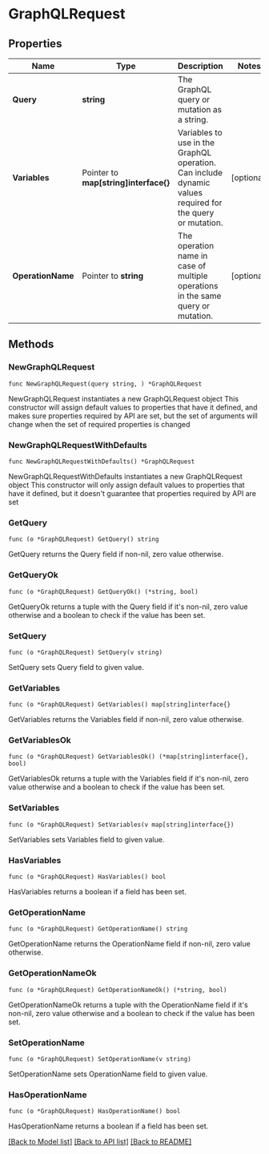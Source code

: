 # GraphQLRequest

## Properties

Name | Type | Description | Notes
------------ | ------------- | ------------- | -------------
**Query** | **string** | The GraphQL query or mutation as a string. | 
**Variables** | Pointer to **map[string]interface{}** | Variables to use in the GraphQL operation. Can include dynamic values required for the query or mutation. | [optional] 
**OperationName** | Pointer to **string** | The operation name in case of multiple operations in the same query or mutation. | [optional] 

## Methods

### NewGraphQLRequest

`func NewGraphQLRequest(query string, ) *GraphQLRequest`

NewGraphQLRequest instantiates a new GraphQLRequest object
This constructor will assign default values to properties that have it defined,
and makes sure properties required by API are set, but the set of arguments
will change when the set of required properties is changed

### NewGraphQLRequestWithDefaults

`func NewGraphQLRequestWithDefaults() *GraphQLRequest`

NewGraphQLRequestWithDefaults instantiates a new GraphQLRequest object
This constructor will only assign default values to properties that have it defined,
but it doesn't guarantee that properties required by API are set

### GetQuery

`func (o *GraphQLRequest) GetQuery() string`

GetQuery returns the Query field if non-nil, zero value otherwise.

### GetQueryOk

`func (o *GraphQLRequest) GetQueryOk() (*string, bool)`

GetQueryOk returns a tuple with the Query field if it's non-nil, zero value otherwise
and a boolean to check if the value has been set.

### SetQuery

`func (o *GraphQLRequest) SetQuery(v string)`

SetQuery sets Query field to given value.


### GetVariables

`func (o *GraphQLRequest) GetVariables() map[string]interface{}`

GetVariables returns the Variables field if non-nil, zero value otherwise.

### GetVariablesOk

`func (o *GraphQLRequest) GetVariablesOk() (*map[string]interface{}, bool)`

GetVariablesOk returns a tuple with the Variables field if it's non-nil, zero value otherwise
and a boolean to check if the value has been set.

### SetVariables

`func (o *GraphQLRequest) SetVariables(v map[string]interface{})`

SetVariables sets Variables field to given value.

### HasVariables

`func (o *GraphQLRequest) HasVariables() bool`

HasVariables returns a boolean if a field has been set.

### GetOperationName

`func (o *GraphQLRequest) GetOperationName() string`

GetOperationName returns the OperationName field if non-nil, zero value otherwise.

### GetOperationNameOk

`func (o *GraphQLRequest) GetOperationNameOk() (*string, bool)`

GetOperationNameOk returns a tuple with the OperationName field if it's non-nil, zero value otherwise
and a boolean to check if the value has been set.

### SetOperationName

`func (o *GraphQLRequest) SetOperationName(v string)`

SetOperationName sets OperationName field to given value.

### HasOperationName

`func (o *GraphQLRequest) HasOperationName() bool`

HasOperationName returns a boolean if a field has been set.


[[Back to Model list]](../README.md#documentation-for-models) [[Back to API list]](../README.md#documentation-for-api-endpoints) [[Back to README]](../README.md)



